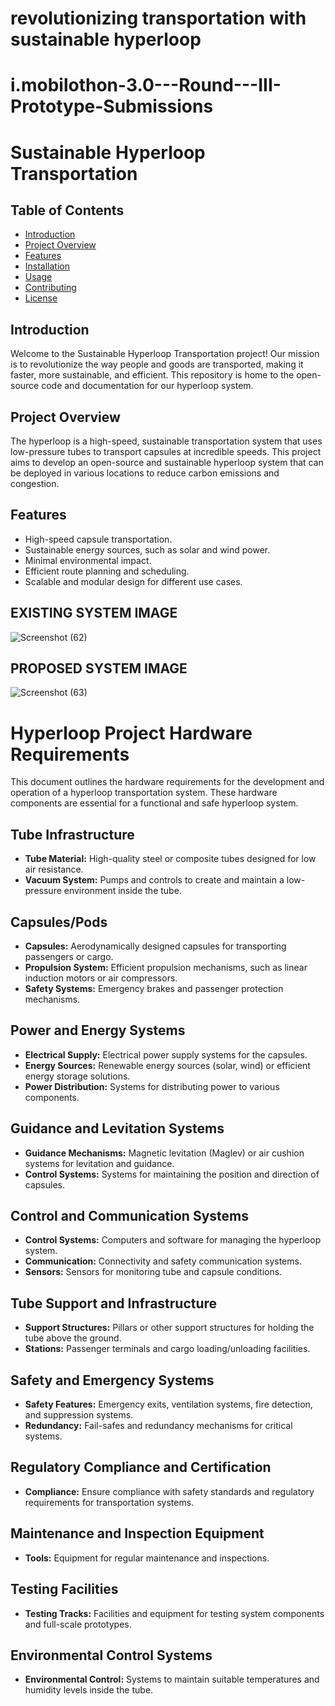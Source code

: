# revolutionizing transportation with sustainable hyperloop 
# i.mobilothon-3.0---Round---III-Prototype-Submissions
# Sustainable Hyperloop Transportation


## Table of Contents
- [Introduction](#introduction)
- [Project Overview](#project-overview)
- [Features](#features)
- [Installation](#installation)
- [Usage](#usage)
- [Contributing](#contributing)
- [License](#license)

## Introduction
Welcome to the Sustainable Hyperloop Transportation project! Our mission is to revolutionize the way people and goods are transported, making it faster, more sustainable, and efficient. This repository is home to the open-source code and documentation for our hyperloop system.

## Project Overview
The hyperloop is a high-speed, sustainable transportation system that uses low-pressure tubes to transport capsules at incredible speeds. This project aims to develop an open-source and sustainable hyperloop system that can be deployed in various locations to reduce carbon emissions and congestion.

## Features
- High-speed capsule transportation.
- Sustainable energy sources, such as solar and wind power.
- Minimal environmental impact.
- Efficient route planning and scheduling.
- Scalable and modular design for different use cases.

## EXISTING SYSTEM IMAGE

![Screenshot (62)](https://github.com/Aswintherockers/i.mobilothon-3.0---Round---III-Prototype-Submissions/assets/110334860/b1cd3ae5-4e8f-4eae-8c01-3ea94516c3b1)

## PROPOSED SYSTEM IMAGE


![Screenshot (63)](https://github.com/Aswintherockers/i.mobilothon-3.0---Round---III-Prototype-Submissions/assets/110334860/4efc24d2-405d-49b4-ab4d-51307ec9c7b1)

# Hyperloop Project Hardware Requirements

This document outlines the hardware requirements for the development and operation of a hyperloop transportation system. These hardware components are essential for a functional and safe hyperloop system.

## Tube Infrastructure
- **Tube Material:** High-quality steel or composite tubes designed for low air resistance.
- **Vacuum System:** Pumps and controls to create and maintain a low-pressure environment inside the tube.

## Capsules/Pods
- **Capsules:** Aerodynamically designed capsules for transporting passengers or cargo.
- **Propulsion System:** Efficient propulsion mechanisms, such as linear induction motors or air compressors.
- **Safety Systems:** Emergency brakes and passenger protection mechanisms.

## Power and Energy Systems
- **Electrical Supply:** Electrical power supply systems for the capsules.
- **Energy Sources:** Renewable energy sources (solar, wind) or efficient energy storage solutions.
- **Power Distribution:** Systems for distributing power to various components.

## Guidance and Levitation Systems
- **Guidance Mechanisms:** Magnetic levitation (Maglev) or air cushion systems for levitation and guidance.
- **Control Systems:** Systems for maintaining the position and direction of capsules.

## Control and Communication Systems
- **Control Systems:** Computers and software for managing the hyperloop system.
- **Communication:** Connectivity and safety communication systems.
- **Sensors:** Sensors for monitoring tube and capsule conditions.

## Tube Support and Infrastructure
- **Support Structures:** Pillars or other support structures for holding the tube above the ground.
- **Stations:** Passenger terminals and cargo loading/unloading facilities.

## Safety and Emergency Systems
- **Safety Features:** Emergency exits, ventilation systems, fire detection, and suppression systems.
- **Redundancy:** Fail-safes and redundancy mechanisms for critical systems.

## Regulatory Compliance and Certification
- **Compliance:** Ensure compliance with safety standards and regulatory requirements for transportation systems.

## Maintenance and Inspection Equipment
- **Tools:** Equipment for regular maintenance and inspections.

## Testing Facilities
- **Testing Tracks:** Facilities and equipment for testing system components and full-scale prototypes.

## Environmental Control Systems
- **Environmental Control:** Systems to maintain suitable temperatures and humidity levels inside the tube.


